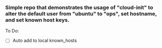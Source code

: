 ### Simple repo that demonstrates the usage of "cloud-init" to alter the default user from "ubuntu" to "ops", set hostname, and set known host keys.

To Do:
- [ ] Auto add to local known_hosts